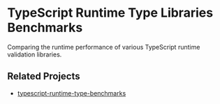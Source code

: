 # TypeScript Runtime Type Libraries Benchmarks

Comparing the runtime performance of various TypeScript runtime validation libraries.

## Related Projects

- [typescript-runtime-type-benchmarks](https://github.com/moltar/typescript-runtime-type-benchmarks)
